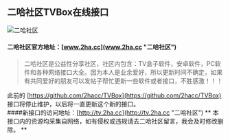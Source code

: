 ## 二哈社区TVBox在线接口
![二哈社区](https://www.2ha.cc/template/quater_6_flyme/src/logo.png "www.2ha.cc")

#### 二哈社区官方地址：[www.2ha.cc](www.2ha.cc "二哈社区")
> 二哈社区是公益性分享社区，社区内包含：TV盒子软件，安卓软件，PC软件和各种网络接口大全。因为本人是业余爱好，所以更新时间不确定，如果有共同爱好的朋友可以发帖子帮忙更新一些软件或者接口，不胜感激！！！

此前的 [https://github.com/2hacc/TVBox](https://github.com/2hacc/TVBox) 接口将停止维护，以后将一直更新这个新的接口。  
####新接口的访问地址：[http://tv.2ha.cc](http://tv.2ha.cc "二哈社区")
** 本接口内的资源均采集自网络，如有侵权或违规请去二哈社区留言，我会及时修改删除。 **
